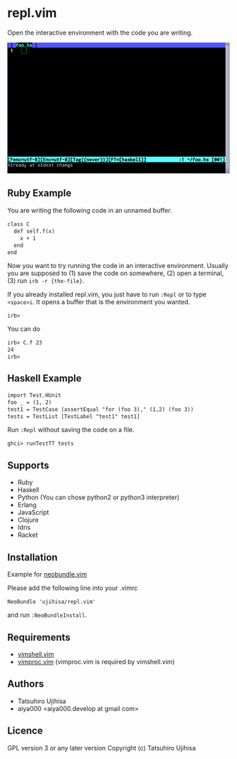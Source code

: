 # repl.vim

Open the interactive environment with the code you are writing.

![example](top.gif)

## Ruby Example

You are writing the following code in an unnamed buffer.

    class C
      def self.f(x)
        x + 1
      end
    end

Now you want to try running the code in an interactive environment. Usually you are supposed to (1) save the code on somewhere, (2) open a terminal, (3) run `irb -r {the-file}`.

If you already installed repl.vim, you just have to run `:Repl` or to type `<space>i`. It opens a buffer that is the environment you wanted.

    irb>

You can do

    irb> C.f 23
    24
    irb>

## Haskell Example

    import Test.HUnit
    foo _ = (1, 2)
    test1 = TestCase (assertEqual "for (foo 3)," (1,2) (foo 3))
    tests = TestList [TestLabel "test1" test1]

Run `:Repl` without saving the code on a file.

    ghci> runTestTT tests

## Supports

* Ruby
* Haskell
* Python (You can chose python2 or python3 interpreter)
* Erlang
* JavaScript
* Clojure
* Idris
* Racket

## Installation

Example for [neobundle.vim](https://github.com/Shougo/neobundle.vim)

Please add the following line into your .vimrc

    NeoBundle 'ujihisa/repl.vim'

and run `:NeoBundleInstall`.

## Requirements

* [vimshell.vim](https://github.com/Shougo/vimshell.vim)
* [vimproc.vim](https://github.com/Shougo/vimproc.vim) (vimproc.vim is required by vimshell.vim)

## Authors

* Tatsuhiro Ujihisa <ujihisa at gmail com>
* aiya000 <aiya000.develop at gmail com>

## Licence

GPL version 3 or any later version
Copyright (c) Tatsuhiro Ujihisa
